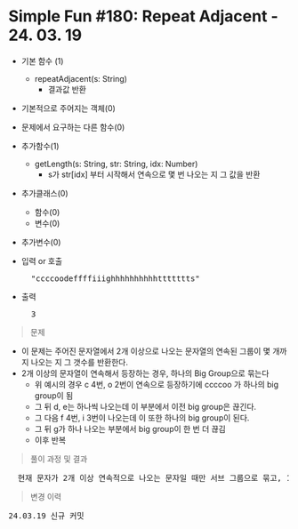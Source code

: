 # Simple Fun #180: Repeat Adjacent - 24. 03. 19

- 기본 함수 (1)
  - repeatAdjacent(s: String)
    - 결과값 반환
- 기본적으로 주어지는 객체(0)
- 문제에서 요구하는 다른 함수(0)
- 추가함수(1)
  - getLength(s: String, str: String, idx: Number)
    - s가 str[idx] 부터 시작해서 연속으로 몇 번 나오는 지 그 값을 반환 
- 추가클래스(0)
  - 함수(0)
  - 변수(0)
- 추가변수(0)

- 입력 or 호출
  <pre>
    "ccccoodeffffiiighhhhhhhhhhttttttts"
  </pre>
 
- 출력
  <pre>
    3
  </pre>

> 문제
  - 이 문제는 주어진 문자열에서 2개 이상으로 나오는 문자열의 연속된 그룹이 몇 개까지 나오는 지 그 갯수를 반환한다.
  - 2개 이상의 문자열이 연속해서 등장하는 경우, 하나의 Big Group으로 묶는다
    - 위 예시의 경우 c 4번, o 2번이 연속으로 등장하기에 ccccoo 가 하나의 big group이 됨
    - 그 뒤 d, e는 하나씩 나오는데 이 부분에서 이전 big group은 끊긴다.
    - 그 다음 f 4번, i 3번이 나오는데 이 또한 하나의 big group이 된다.
    - 그 뒤 g가 하나 나오는 부분에서 big group이 한 번 더 끊김
    - 이후 반복

> 풀이 과정 및 결과
<pre>
  현재 문자가 2개 이상 연속적으로 나오는 문자일 때만 서브 그룹으로 묶고, 1개만 나오는 문자가 나올 때는 그 서브 그룹을 하나의 빅그룹으로 처리한다.
</pre>

>변경 이력
<pre>
24.03.19 신규 커밋
</pre>